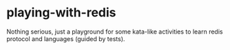 playing-with-redis
==================

Nothing serious, just a playground for some kata-like activities to learn redis protocol and languages (guided by tests).
